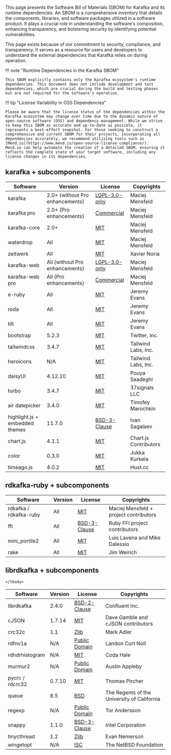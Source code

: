 This page presents the Software Bill of Materials (SBOM) for Karafka and its runtime dependencies. An SBOM is a comprehensive inventory that details the components, libraries, and software packages utilized in a software product. It plays a crucial role in understanding the software's composition, enhancing transparency, and bolstering security by identifying potential vulnerabilities.

This page exists because of our commitment to security, compliance, and transparency. It serves as a resource for users and developers to understand the external dependencies that Karafka relies on during operation.

!!! note "Runtime Dependencies in the Karafka SBOM"

    This SBOM explicitly contains only the Karafka ecosystem's runtime dependencies. This document does not include development and test dependencies, which are crucial during the build and testing phases but are not required for the software's operation.

!!! tip "License Variability in OSS Dependencies"

    Please be aware that the license status of the dependencies within the Karafka ecosystem may change over time due to the dynamic nature of open-source software (OSS) and dependency management. While we strive to keep this SBOM as accurate and up-to-date as possible, it represents a best-effort snapshot. For those seeking to construct a comprehensive and current SBOM for their projects, incorporating all dependencies accurately, we recommend utilizing tools such as [Mend.io](https://www.mend.io/open-source-license-compliance/). Mend.io can help automate the creation of a detailed SBOM, ensuring it reflects the complete state of your target software, including any license changes in its dependencies.

## karafka + subcomponents

<table>
  <thead>
    <tr>
      <th>Software</th>
      <th>Version</th>
      <th>License</th>
      <th>Copyrights</th>
    </tr>
  </thead>
  <tbody>
  <tr>
    <td>
      karafka
    </td>
    <td>
      2.0+ (without Pro enhancements)
    </td>
    <td>
      <a rel="nofollow noopener noreferrer" href="https://github.com/karafka/karafka/blob/master/LICENSE-LGPL">LGPL-3.0-only</a>
    </td>
    <td>Maciej Mensfeld</td>
  </tr>

  <tr>
    <td>
      karafka pro
    </td>
    <td>
      2.0+ (Pro enhancements)
    </td>
    <td>
      <a rel="nofollow noopener noreferrer" href="https://github.com/karafka/karafka/blob/master/LICENSE-COMM">Commercial</a>
    </td>
    <td>Maciej Mensfeld</td>
  </tr>

  <tr>
    <td>
      karafka-core
    </td>
    <td>
      2.0+
    </td>
    <td>
      <a rel="nofollow noopener noreferrer" href="https://github.com/karafka/karafka-core/blob/master/MIT-LICENSE">MIT</a>
    </td>
    <td>Maciej Mensfeld</td>
  </tr>

  <tr>
    <td>
      waterdrop
    </td>
    <td>
      All
    </td>
    <td>
      <a rel="nofollow noopener noreferrer" href="https://github.com/karafka/karafka-core/blob/master/MIT-LICENSE">MIT</a>
    </td>
    <td>Maciej Mensfeld</td>
  </tr>

  <tr>
    <td>
      zeitwerk
    </td>
    <td>
      All
    </td>
    <td>
      <a rel="nofollow noopener noreferrer" href="https://github.com/fxn/zeitwerk/blob/main/MIT-LICENSE">MIT</a>
    </td>
    <td>Xavier Noria</td>
  </tr>

  <tr>
    <td>
      karafka-web
    </td>
    <td>
      All (without Pro enhancements)
    </td>
    <td>
      <a rel="nofollow noopener noreferrer" href="https://github.com/karafka/karafka/blob/master/LICENSE-LGPL">LGPL-3.0-only</a>
    </td>
    <td>Maciej Mensfeld</td>
  </tr>

  <tr>
    <td>
      karafka-web pro
    </td>
    <td>
      All (Pro enhancements)
    </td>
    <td>
      <a rel="nofollow noopener noreferrer" href="https://github.com/karafka/karafka/blob/master/LICENSE-COMM">Commercial</a>
    </td>
    <td>Maciej Mensfeld</td>
  </tr>

  <tr>
    <td>
      e-ruby
    </td>
    <td>
      All
    </td>
    <td>
      <a rel="nofollow noopener noreferrer" href="https://github.com/jeremyevans/erubi/blob/master/MIT-LICENSE">MIT</a>
    </td>
    <td>Jeremy Evans</td>
  </tr>

  <tr>
    <td>
      roda
    </td>
    <td>
      All
    </td>
    <td>
      <a rel="nofollow noopener noreferrer" href="https://github.com/jeremyevans/roda/blob/master/MIT-LICENSE">MIT</a>
    </td>
    <td>Jeremy Evans</td>
  </tr>

  <tr>
    <td>
      tilt
    </td>
    <td>
      All
    </td>
    <td>
      <a rel="nofollow noopener noreferrer" href="https://github.com/jeremyevans/tilt/blob/master/COPYING">MIT</a>
    </td>
    <td>Jeremy Evans</td>
  </tr>

  <tr>
    <td>
      bootstrap
    </td>
    <td>
      5.2.3
    </td>
    <td>
      <a rel="nofollow noopener noreferrer" href="https://github.com/twbs/bootstrap/blob/main/LICENSE">MIT</a>
    </td>
    <td>Twitter, Inc.</td>
  </tr>

  <tr>
    <td>
      tailwindcss
    </td>
    <td>
      3.4.7
    </td>
    <td>
      <a rel="nofollow noopener noreferrer" href="https://github.com/tailwindlabs/tailwindcss/blob/next/LICENSE">MIT</a>
    </td>
    <td>Tailwind Labs, Inc.</td>
  </tr>

  <tr>
    <td>
      heroicons
    </td>
    <td>
      N/A
    </td>
    <td>
      <a rel="nofollow noopener noreferrer" href="https://github.com/tailwindlabs/heroicons/blob/master/LICENSE">MIT</a>
    </td>
    <td>Tailwind Labs, Inc.</td>
  </tr>

  <tr>
    <td>
      daisyUI
    </td>
    <td>
      4.12.10
    </td>
    <td>
      <a rel="nofollow noopener noreferrer" href="https://github.com/saadeghi/daisyui/blob/master/LICENSE">MIT</a>
    </td>
    <td>Pouya Saadeghi</td>
  </tr>

  <tr>
    <td>
      turbo
    </td>
    <td>
      3.4.7
    </td>
    <td>
      <a rel="nofollow noopener noreferrer" href="https://github.com/hotwired/turbo/blob/main/MIT-LICENSE">MIT</a>
    </td>
    <td>37signals LLC</td>
  </tr>

  <tr>
    <td>
      air datepicker
    </td>
    <td>
      3.4.0
    </td>
    <td>
      <a rel="nofollow noopener noreferrer" href="https://github.com/t1m0n/air-datepicker/blob/v3/LICENSE.md">MIT</a>
    </td>
    <td>Timofey Marochkin</td>
  </tr>

  <tr>
    <td>
      highlight.js + embedded themes
    </td>
    <td>
      11.7.0
    </td>
    <td>
      <a rel="nofollow noopener noreferrer" href="https://github.com/highlightjs/highlight.js/blob/main/LICENSE">BSD-3-Clause</a>
    </td>
    <td>Ivan Sagalaev</td>
  </tr>

  <tr>
    <td>
      chart.js
    </td>
    <td>
      4.1.1
    </td>
    <td>
      <a rel="nofollow noopener noreferrer" href="https://github.com/chartjs/Chart.js/blob/master/LICENSE.md">MIT</a>
    </td>
    <td>Chart.js Contributors</td>
  </tr>

  <tr>
    <td>
      color
    </td>
    <td>
      0.3.0
    </td>
    <td>
      <a rel="nofollow noopener noreferrer" href="https://github.com/kurkle/color/blob/main/LICENSE.md">MIT</a>
    </td>
    <td>Jukka Kurkela</td>
  </tr>

  <tr>
    <td>
      timeago.js
    </td>
    <td>
      4.0.2
    </td>
    <td>
      <a rel="nofollow noopener noreferrer" href="https://github.com/hustcc/timeago.js/blob/master/LICENSE">MIT</a>
    </td>
    <td>Hust.cc</td>
  </tr>

  </tbody>
</table>

## rdkafka-ruby + subcomponents

<table>
  <thead>
    <tr>
      <th>Software</th>
      <th>Version</th>
      <th>License</th>
      <th>Copyrights</th>
    </tr>
  </thead>
  <tbody>
  <tr>
    <td>
      rdkafka / rdkafka-ruby
    </td>
    <td>
      All
    </td>
    <td>
      <a rel="nofollow noopener noreferrer" href="https://github.com/karafka/rdkafka-ruby/blob/main/MIT-LICENSE">MIT</a>
    </td>
    <td>Maciej Mensfeld + project contributors</td>
  </tr>
  <tr>
    <td>
      ffi
    </td>
    <td>
      All
    </td>
    <td>
      <a rel="nofollow noopener noreferrer" href="https://github.com/ffi/ffi/blob/master/LICENSE">BSD-3-Clause</a>
    </td>
    <td>Ruby FFI project contributors</td>
  </tr>
  <tr>
    <td>
      mini_portile2
    </td>
    <td>
      All
    </td>
    <td>
      <a rel="nofollow noopener noreferrer" href="https://github.com/flavorjones/mini_portile/blob/main/LICENSE.txt">MIT</a>
    </td>
    <td>
      Luis Lavena and Mike Dalessio
    </td>
  </tr>
  <tr>
    <td>
      rake
    </td>
    <td>
      All
    </td>
    <td>
      <a rel="nofollow noopener noreferrer" href="https://github.com/ruby/rake/blob/v13.1.0/MIT-LICENSE">MIT</a>
    </td>
    <td>Jim Weirich</td>
  </tr>
</tbody>
</table>

## librdkafka + subcomponents

<table>
  <thead>
    <tr>
      <th>Software</th>
      <th>Version</th>
      <th>License</th>
      <th>Copyrights</th>
    </tr>
  </thead>
  <tbody>
  <tr>
    <td>
      librdkafka
    </td>
    <td>2.4.0</td>
    <td>
      <a rel="nofollow noopener noreferrer" href="https://github.com/confluentinc/librdkafka/blob/master/LICENSE">BSD-2-Clause</a>
    </td>
    <td>Confluent Inc.</td>
  </tr>

  <tr>
    <td>
      cJSON
    </td>
    <td>1.7.14</td>
    <td>
      <a rel="nofollow noopener noreferrer" href="https://github.com/confluentinc/librdkafka/blob/master/LICENSE.cjson">MIT</a>
    </td>
    <td>Dave Gamble and cJSON contributors</td>
  </tr>

  <tr>
    <td>
    crc32c
    </td>
    <td>
    1.1
    </td>
    <td>
      <a rel="nofollow noopener noreferrer" href="https://github.com/confluentinc/librdkafka/blob/master/LICENSE.crc32c">Zlib</a>
    </td>
    <td>
      Mark Adler
    </td>
  </tr>

  <tr>
    <td>
      rdfnv1a
    </td>
    <td>
      N/A
    </td>
    <td>
      <a rel="nofollow noopener noreferrer" href="https://github.com/confluentinc/librdkafka/blob/master/LICENSE.fnv1a">Public Domain</a>
    </td>
    <td>
    Landon Curt Noll
    </td>
  </tr>

  <tr>
    <td>
      rdhdrhistogram
    </td>
    <td>
      N/A
    </td>
    <td>
      <a rel="nofollow noopener noreferrer" href="https://github.com/confluentinc/librdkafka/blob/master/LICENSE.hdrhistogram">MIT</a>
    </td>
    <td>
      Coda Hale
    </td>
  </tr>

  <tr>
    <td>
      murmur2
    </td>
    <td>
      N/A
    </td>
    <td>
      <a rel="nofollow noopener noreferrer" href="https://github.com/confluentinc/librdkafka/blob/master/LICENSE.murmur2">Public Domain</a>
    </td>
    <td>
      Austin Appleby
    </td>
  </tr>

  <tr>
    <td>
      pycrc / rdcrc32
    </td>
    <td>
      0.7.10
    </td>
    <td>
      <a rel="nofollow noopener noreferrer" href="https://github.com/confluentinc/librdkafka/blob/master/LICENSE.pycrc">MIT</a>
    </td>
    <td>
      Thomas Pircher
    </td>
  </tr>

  <tr>
    <td>
      queue
    </td>
    <td>
      8.5
    </td>
    <td>
      <a rel="nofollow noopener noreferrer" href="https://github.com/confluentinc/librdkafka/blob/master/LICENSE.queue">BSD</a>
    </td>
    <td>
      The Regents of the University of California
    </td>
  </tr>

  <tr>
    <td>
      regexp
    </td>
    <td>
      N/A
    </td>
    <td>
      <a rel="nofollow noopener noreferrer" href="https://github.com/confluentinc/librdkafka/blob/master/LICENSE.regexp">Public Domain</a>
    </td>
    <td>
      Tor Andersson
    </td>
  </tr>

  <tr>
    <td>
      snappy
    </td>
    <td>
      1.1.0
    </td>
    <td>
      <a rel="nofollow noopener noreferrer" href="https://github.com/confluentinc/librdkafka/blob/master/LICENSE.snappy">BSD-3-Clause</a> 
    </td>
    <td>
      Intel Corporation
    </td>
  </tr>

  <tr>
    <td>
      tinycthread
    </td>
    <td>
      1.2
    </td>
    <td>
      <a rel="nofollow noopener noreferrer" href="https://github.com/confluentinc/librdkafka/blob/master/LICENSE.tinycthread">Zlib</a>
    </td>
    <td>
      Evan Nemerson
    </td>
  </tr>

  <tr>
    <td>
      wingetopt
    </td>
    <td>
      N/A
    </td>
    <td>
      <a rel="nofollow noopener noreferrer" href="https://github.com/confluentinc/librdkafka/blob/master/LICENSE.wingetopt">ISC</a>
    </td>
    <td>
      The NetBSD Foundation
    </td>
  </tr>

    </tbody>
</table>
